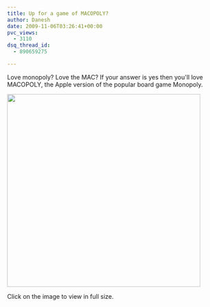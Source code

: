 ```yaml
---
title: Up for a game of MACOPOLY?
author: Danesh
date: 2009-11-06T03:26:41+00:00
pvc_views:
  - 3110
dsq_thread_id:
  - 890659275

---
```

Love monopoly? Love the MAC? If your answer is yes then you'll love MACOPOLY, the Apple version of the popular board game Monopoly.

[<img class="alignnone" title="Macopoly" src="http://img94.imageshack.us/img94/759/macopoly.jpg" alt="" width="450" />][1]

Click on the image to view in full size.

 [1]: http://img94.imageshack.us/img94/759/macopoly.jpg